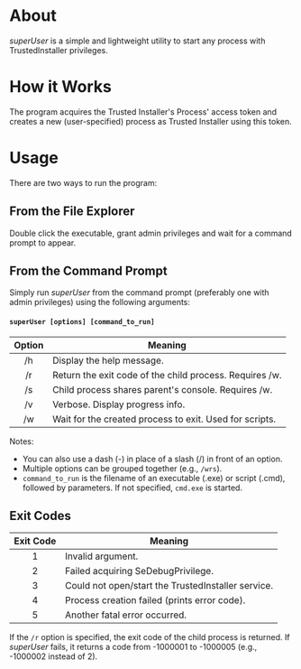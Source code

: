 # About
_superUser_ is a simple and lightweight utility to start any process with TrustedInstaller privileges.

# How it Works
The program acquires the Trusted Installer's Process' access token and creates a new (user-specified) process as Trusted Installer using this token.

# Usage
There are two ways to run the program:

## From the File Explorer
Double click the executable, grant admin privileges and wait for a command prompt to appear.

## From the Command Prompt
Simply run _superUser_ from the command prompt (preferably one with admin privileges) using the following arguments:

#### ```superUser [options] [command_to_run]```

|  Option |                         Meaning                                 |
|:-------:|-----------------------------------------------------------------|
|   /h    | Display the help message.                                       |
|   /r    | Return the exit code of the child process. Requires /w.         |
|   /s    | Child process shares parent's console. Requires /w.             |
|   /v    | Verbose. Display progress info.                                 |
|   /w    | Wait for the created process to exit. Used for scripts.         |

Notes:
- You can also use a dash (-) in place of a slash (/) in front of an option.
- Multiple options can be grouped together (e.g., `/wrs`).
- `command_to_run` is the filename of an executable (.exe) or script (.cmd),
followed by parameters. If not specified, `cmd.exe` is started.


## Exit Codes

| Exit Code |                      Meaning                       |
|:---------:|----------------------------------------------------|
|     1     | Invalid argument.                                  |
|     2     | Failed acquiring SeDebugPrivilege.                 |
|     3     | Could not open/start the TrustedInstaller service. |
|     4     | Process creation failed (prints error code).       |
|     5     | Another fatal error occurred.                      |

If the `/r` option is specified, the exit code of the child process is returned.
If _superUser_ fails, it returns a code from -1000001 to -1000005 (e.g., -1000002 instead of 2).
